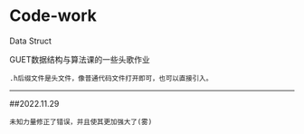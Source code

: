 # Code-work
Data Struct

GUET数据结构与算法课的一些头歌作业

`.h后缀文件是头文件，像普通代码文件打开即可，也可以直接引入。`

---------------------

##2022.11.29

`未知力量修正了错误，并且使其更加强大了(雾)`
